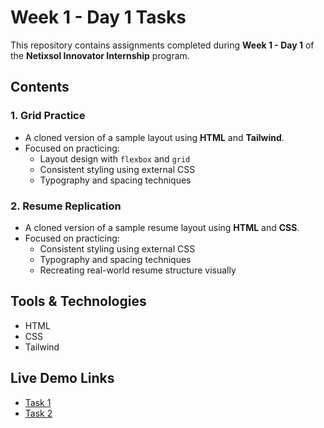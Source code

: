 # Week 1 - Day 1 Tasks

This repository contains assignments completed during **Week 1 - Day 1** of the **Netixsol Innovator Internship** program.

## Contents

### 1. Grid Practice

- A cloned version of a sample layout using **HTML** and **Tailwind**.
- Focused on practicing:
  - Layout design with `flexbox` and `grid`  
  - Consistent styling using external CSS  
  - Typography and spacing techniques

### 2. Resume Replication

- A cloned version of a sample resume layout using **HTML** and **CSS**.
- Focused on practicing:
  - Consistent styling using external CSS  
  - Typography and spacing techniques  
  - Recreating real-world resume structure visually

## Tools & Technologies

- HTML
- CSS  
- Tailwind

## Live Demo Links

- [Task 1](https://kanzaweek1day2task1.vercel.app/) 
- [Task 2](https://kanzaweek1day2task2.vercel.app/Task2.html)  
